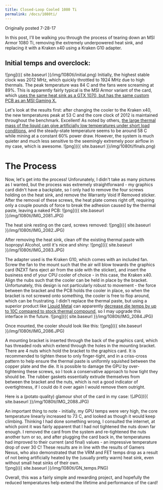 ```yaml
---
title: Closed-Loop Cooled 1080 Ti
permalink: /docs/1080ti/
---
```

Originally posted 7-28-17

In this post, I'll be walking you through the process of tearing down an MSI Armor 1080 Ti, removing the extremely underpowered heat sink, and replacing it with a Kraken x40 using a Kraken G10 adapter.

## Initial temps and overclock:
![png]({{ site.baseurl }}/img/1080ti/initial.png)
Initially, the highest stable clock was 2012 MHz, which quickly throttled to 1924 MHz due to high thermals.  The peak temperature was 84 C and the fans were screaming at 89%.  This is apparently fairly typical is the MSI Armor variant of the card, which [uses the same heat sink as a GTX 1070, but has the same custom PCB as an MSI Gaming X.](https://www.youtube.com/watch?v=BNQtfNFCWa8)

Let's look at the results first: after changing the cooler to the Kraken x40, the new temperatures peak at 53 C and the core clock of 2012 is maintained throughout the benchmark. Excellent!  As noted by others, [the large thermal mass of the liquid can give artificially low temperatures under short load conditions](), and the steady-state temperature seems to be around 58 C while mining at a constant 60% power draw.  However, the system is much quieter and much less sensitive to the seemingly extremely poor airflow in my case, which is awesome.
![png]({{ site.baseurl }}/img/1080ti/finals.png)

# The Process

Now, let's get into the process! Unforunately, I didn't take as many pictures as I wanted, but the process was extremely straightforward - my graphics card didn't have a backplate, so I only had to remove the four screws holding on the heat sink, and remove the Warranty Void If Removed sticker.  After the removal of these screws, the heat plate comes right off, requiring only a couple pounds of force to break the adhesion caused by the thermal paste, leaving a naked PCB:
![png]({{ site.baseurl }}/img/1080ti/IMG_2081.JPG)

The heat sink resting on the card, screws removed:
![png]({{ site.baseurl }}/img/1080ti/IMG_2082.JPG)

After removing the heat sink, clean off the existing thermal paste with Isopropyl Alcohol, until it's nice and shiny:
![png]({{ site.baseurl }}/img/1080ti/IMG_2083.JPG)

The adapter used is the Kraken G10, which comes with an included fan.  Screw the fan to the mount such that the air will blow towards the graphics card (NZXT fans eject air from the side with the sticker), and insert the business end of your CPU cooler of choice - in this case, the Kraken x40.  Align the nubs such that the cooler can be held in place by the bracket.  Unfortunately, this design is not particularly robust to movement - the force between the bracket and the PCB holds the cooler in place, so when the bracket is not screwed onto something, the cooler is free to flop around, which can be frustrating.  I didn't replace the thermal paste, but using a superior product like [Liquid Metal](https://www.amazon.com/gp/product/B0039RY3MM) can apparently [decrease die temps by up to 10C compared to stock thermal compound](https://www.youtube.com/watch?v=TCu4IsUEyCA), so I may upgrade this interface in the future.
![png]({{ site.baseurl }}/img/1080ti/IMG_2084.JPG)

Once mounted, the cooler should look like this:
![png]({{ site.baseurl }}/img/1080ti/IMG_2086.JPG)

A mounting bracket is inserted through the back of the graphics card, which has threaded rods which extend through the holes in the mounting bracket.  There are 4 nuts which hold the bracket to the graphics card.  It is recommended to tighten these to only finger-tight, and in a criss-cross pattern to help ensure the thermal paste is uniformly squished between the copper plate and the die.  It is possible to damage the GPU by over-tightening these screws, so I took a conservative approach to how tight they should be.  The rubber gaskets essentially extrude themselves from between the bracket and the nuts, which is not a good indicator of overtightness, if I could do it over again I would remove them outright.

Here is a (potato quality) glamour shot of the card in my case:
![JPG]({{ site.baseurl }}/img/1080ti/IMG_2088.JPG)

An important thing to note - initially, my GPU temps were very high, the core temperature linearly increased to 73 C, and looked as though it would keep climbing.  Thinking I had done something wrong, I consulted the internet, at which point it was fairly apparent that I had not tightened the nuts down far enough. I removed the card from the system and re-tightened the nuts another turn or so, and after plugging the card back in, the temperatures had improved to their current (and final) values - an impressive temperature drop of over 30 C!  These results are in line with the results of Gamers Nexus, who also demonstrated that the VRM and FET temps drop as a result of not being artificially heated by the (usually pretty warm) heat sink, even without small heat sinks of their own.   
![png]({{ site.baseurl }}/img/1080ti/GN_temps.PNG)

Overall, this was a fairly simple and rewarding project, and hopefully the reduced temperatures help extend the lifetime and performance of the card!

